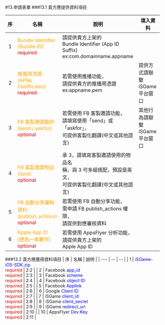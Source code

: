 #13.申請表單
###13.1 貴方應提供資料項目


| 序 | 名稱 | 說明 | 填入資料 |
| :--: | -- | -- | -- |
| 1 | <font color="orange">Bundle Identifier <br>(Bundle ID)</font> <br><font color="darkpink">required</font> | 請提供貴方上架的<br>Bundle Identifier (App ID Suffix)<br>ex:com.domainname.appname |  |
| 2 | <font color="orange">推播用憑證<br>(APNs Certificates)</font> <br><font color="darkpink">required</font> | 若需使用推播功能，<br>請提供貴方的推播用憑證<br>ex:appname.pem | 提供方式請聯繫<br>iSGame 平台窗口 |
| 3 | <font color="orange">FB 客製邀請動作<br>(send / askfor)</font> <br><font color="darkpink">optional</font> | 若需使用 FB 客製邀請功能，<br>請填寫使用「send」或「askfor」，<br>可提供客製化翻譯(中文或其他語言)| 其他行為請聯繫<br>iSGame 平台窗口 |
| 4 | <font color="orange">FB 客製邀請物品<br>(item)</font> <br><font color="darkpink">optional</font> | 承 3，請填寫客製邀請使用的物品名<br>稱，與 3 可多組搭配，預設是英文，<br>可提供客製化翻譯(中文或其他語言) |  |
| 5 | <font color="orange">FB 自動分享審核資料<br>(publish_actions)</font> <br><font color="darkpink">optional</font> | 若需使用 FB 自動分享功能，<br>需申請 FB publish_actions 權限，<br>請提供對應審核資料 |  |
| 6 | <font color="orange">Apple App ID<br>(應為一串數字)</font> <br><font color="darkpink">optional</font> | 若需使用 AppsFlyer 分析功能，<br>請提供貴方上架的<br>Apple App ID |  ||


###13.2 貴方應獲得資料項目
| 序 | 名稱 | 說明 |
| :--: | -- | -- |
| 1 | <font color="blue">iSGame-iOS-SDK.zip</font><br><font color="dark">required</font> | 2:2 |
| 2 |  Facebook <font color="blue">app_id</font><br><font color="dark">required</font> | 2:3 |
| 3 | Facebook <font color="blue">scheme</font><br><font color="dark">required</font> | 2:4 |
| 4 | Facebook <font color="blue">object ID</font><br><font color="dark">required</font> | 2:5 |
| 5 | Facebook <font color="blue">Applink</font><br><font color="dark">required</font> | 2:6 |
| 6 | Google <font color="blue">Client ID</font><br><font color="dark">required</font> | 2:7 |
| 7 | iSGame <font color="blue">client_id</font><br><font color="dark">required</font> | 2:8 |
| 8 | iSGame <font color="blue">client_secret</font><br><font color="dark">required</font> | 2:9 |
| 9 | iSGame <font color="blue">redirect_uri</font><br><font color="dark">required</font> | 2:10 |
| 10 | AppsFlyer <font color="blue">Dev Key</font><br><font color="dark">required</font> | 2:11 |

